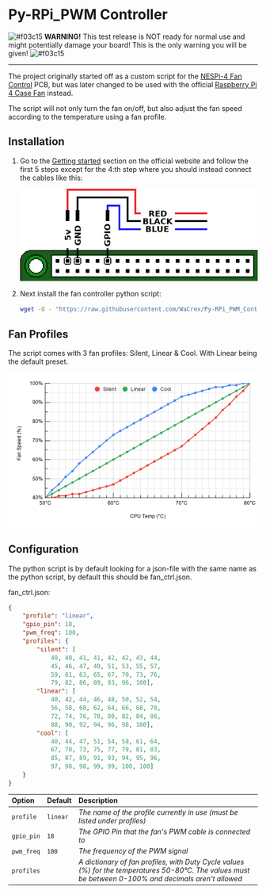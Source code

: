 # Py-RPi_PWM Controller

![#f03c15](https://via.placeholder.com/15/f03c15/000000?text=+) __WARNING!__ This test release is NOT ready for normal use and might potentially damage your board! This is the only warning you will be given! ![#f03c15](https://via.placeholder.com/15/f03c15/000000?text=+)

---

The project originally started off as a custom script for the [NESPi-4 Fan Control](https://mini-mods.com/product/nespi-4-fan-control/) PCB,
but was later changed to be used with the official [Raspberry Pi 4 Case Fan](https://www.raspberrypi.org/products/raspberry-pi-4-case-fan/) instead.

The script will not only turn the fan on/off, but also adjust the fan speed according to the temperature using a fan profile.

## Installation

1. Go to the [Getting started](https://www.raspberrypi.org/products/raspberry-pi-4-case-fan/) section on the official website and follow the first 5 steps except for the 4:th step where you should instead connect the cables like this:

   ![Fan Pinout](pinout.png)

2. Next install the fan controller python script:

   ```bash
   wget -O - "https://raw.githubusercontent.com/WaCrex/Py-RPi_PWM_Controller/master/install.sh" | sudo bash
   ```

## Fan Profiles

The script comes with 3 fan profiles: Silent, Linear & Cool. With Linear being the default preset.

![Fan Profile Curves](fan_ctrl_profiles.png)

## Configuration

The python script is by default looking for a json-file with the same name as the python script, by default this should be fan_ctrl.json.

fan_ctrl.json:

```json
{
    "profile": "linear",
    "gpio_pin": 18,
    "pwm_freq": 100,
    "profiles": {
        "silent": [
            40, 40, 41, 41, 42, 42, 43, 44,
            45, 46, 47, 49, 51, 53, 55, 57,
            59, 61, 63, 65, 67, 70, 73, 76,
            79, 82, 86, 89, 93, 96, 100],
        "linear": [
            40, 42, 44, 46, 48, 50, 52, 54,
            56, 58, 60, 62, 64, 66, 68, 70,
            72, 74, 76, 78, 80, 82, 84, 86,
            88, 90, 92, 94, 96, 98, 100],
        "cool": [
            40, 44, 47, 51, 54, 58, 61, 64,
            67, 70, 73, 75, 77, 79, 81, 83,
            85, 87, 89, 91, 93, 94, 95, 96,
            97, 98, 98, 99, 99, 100, 100]
    }
}
```

|Option|Default|Description|
|:-|:-|:-|
|`profile`|`linear`|*The name of the profile currently in use (must be listed under profiles)*|
|`gpio_pin`|`18`|*The GPIO Pin that the fan's PWM cable is connected to*|
|`pwm_freq`|`100`|*The frequency of the PWM signal*|
|`profiles`||*A dictionary of fan profiles, with Duty Cycle values (%) for the temperatures 50-80°C. The values must be between 0-100% and decimals aren't allowed*|
